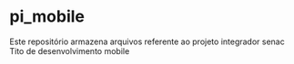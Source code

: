 # pi_mobile
Este repositório armazena arquivos referente ao projeto integrador senac Tito de desenvolvimento mobile 
